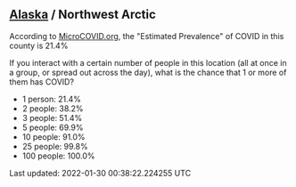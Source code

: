 
## [Alaska](/united-states/alaska) / Northwest Arctic

According to [MicroCOVID.org](http://microcovid.org),
the "Estimated Prevalence" of COVID in this county is 21.4%

If you interact with a certain number of people in this location
(all at once in a group, or spread out across the day), what is the chance that
1 or more of them has COVID?

- 1 person: 21.4%
- 2 people: 38.2%
- 3 people: 51.4%
- 5 people: 69.9%
- 10 people: 91.0%
- 25 people: 99.8%
- 100 people: 100.0%

Last updated: 2022-01-30 00:38:22.224255 UTC
